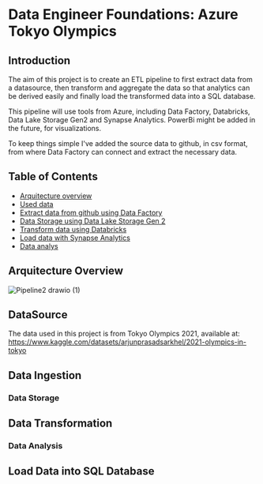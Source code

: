 # Data Engineer Foundations: Azure Tokyo Olympics

## Introduction

The aim of this project is to create an ETL pipeline to first extract data from a datasource, then transform and aggregate the data so that analytics can be derived easily and finally load the transformed data into a SQL database.

This pipeline will use tools from Azure, including Data Factory, Databricks, Data Lake Storage Gen2 and Synapse Analytics. PowerBi might be added in the future, for visualizations.

To keep things simple I've added the source data to github, in csv format, from where Data Factory can connect and extract the necessary data.

## Table of Contents

- [Arquitecture overview](#Arquitecture-Overview)
- [Used data](#DataSource)
- [Extract data from github using Data Factory](#Data-Ingestion)
- [Data Storage using Data Lake Storage Gen 2](#Data-Storage)
- [Transform data using Databricks](#Data-Transformation)
- [Load data with Synapse Analytics](#Load-Data-into-SQL-Database)
- [Data analys](#Data-Analysis)


## Arquitecture Overview

![Pipeline2 drawio (1)](https://github.com/RaulSTeixeira/Azure-tokyo-olympics-project/assets/118553146/1ce08a90-a100-4a06-bbdf-edf539824b56)

## DataSource
The data used in this project is from Tokyo Olympics 2021, available at: https://www.kaggle.com/datasets/arjunprasadsarkhel/2021-olympics-in-tokyo

## Data Ingestion

### Data Storage

## Data Transformation

### Data Analysis

## Load Data into SQL Database
